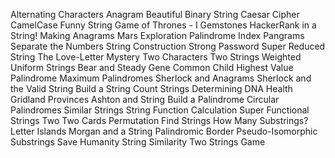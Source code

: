 Alternating Characters
Anagram
Beautiful Binary String
Caesar Cipher
CamelCase
Funny String
Game of Thrones - I
Gemstones
HackerRank in a String!
Making Anagrams
Mars Exploration
Palindrome Index
Pangrams
Separate the Numbers
String Construction
Strong Password
Super Reduced String
The Love-Letter Mystery
Two Characters
Two Strings
Weighted Uniform Strings
Bear and Steady Gene
Common Child
Highest Value Palindrome
Maximum Palindromes
Sherlock and Anagrams
Sherlock and the Valid String
Build a String
Count Strings
Determining DNA Health
Gridland Provinces
Ashton and String
Build a Palindrome
Circular Palindromes
Similar Strings
String Function Calculation
Super Functional Strings
Two Two
Cards Permutation
Find Strings
How Many Substrings?
Letter Islands
Morgan and a String
Palindromic Border
Pseudo-Isomorphic Substrings
Save Humanity
String Similarity
Two Strings Game